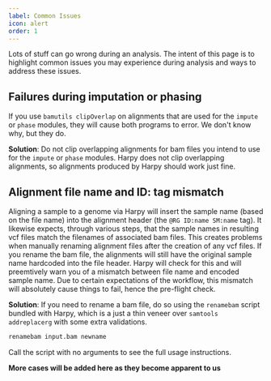 ```yaml
---
label: Common Issues
icon: alert
order: 1
---
```


Lots of stuff can go wrong during an analysis. The intent of this page is to highlight
common issues you may experience during analysis and ways to address these issues.

## Failures during imputation or phasing
If you use `bamutils clipOverlap` on alignments that are used for the `impute` or
`phase` modules, they will cause both programs to error. We don't know why, but they do.

**Solution**: Do not clip overlapping alignments for bam files you intend to use for
the `impute` or `phase` modules. Harpy does not clip overlapping alignments, so
alignments produced by Harpy should work just fine.

## Alignment file name and ID: tag mismatch
Aligning a sample to a genome via Harpy will insert the sample name (based on the file name)
into the alignment header (the `@RG ID:name SM:name` tag). It likewise expects, through various steps,
that the sample names in resulting vcf files match the filenames of associated bam files. This creates 
problems when manually renaming alignment files after the creation of any vcf files. If you rename the 
bam file, the alignments will still have the original sample name hardcoded into the file header. 
Harpy will check for this and will preemtively warn you of a mismatch between file name and encoded
sample name. Due to certain expectations of the workflow, this mismatch will absolutely cause things
to fail, hence the pre-flight check.

**Solution**: If you need to rename a bam file, do so using the `renamebam` script bundled with Harpy, which is a just a thin veneer over `samtools addreplacerg` with some extra validations.
```bash
renamebam input.bam newname
```
Call the script with no arguments to see the full usage instructions.


**More cases will be added here as they become apparent to us**